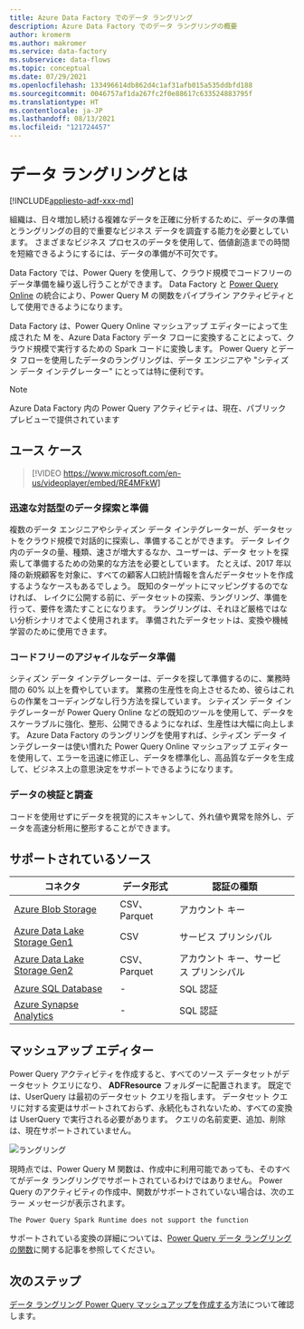 ```yaml
---
title: Azure Data Factory でのデータ ラングリング
description: Azure Data Factory でのデータ ラングリングの概要
author: kromerm
ms.author: makromer
ms.service: data-factory
ms.subservice: data-flows
ms.topic: conceptual
ms.date: 07/29/2021
ms.openlocfilehash: 133496614db862d4c1af31afb015a535ddbfd188
ms.sourcegitcommit: 0046757af1da267fc2f0e88617c633524883795f
ms.translationtype: HT
ms.contentlocale: ja-JP
ms.lasthandoff: 08/13/2021
ms.locfileid: "121724457"
---
```

# <a name="what-is-data-wrangling"></a>データ ラングリングとは

[!INCLUDE[appliesto-adf-xxx-md](includes/appliesto-adf-xxx-md.md)]

組織は、日々増加し続ける複雑なデータを正確に分析するために、データの準備とラングリングの目的で重要なビジネス データを調査する能力を必要としています。 さまざまなビジネス プロセスのデータを使用して、価値創造までの時間を短縮できるようにするには、データの準備が不可欠です。

Data Factory では、Power Query を使用して、クラウド規模でコードフリーのデータ準備を繰り返し行うことができます。 Data Factory と [Power Query Online](/power-query/) の統合により、Power Query M の関数をパイプライン アクティビティとして使用できるようになります。

Data Factory は、Power Query Online マッシュアップ エディターによって生成された M を、Azure Data Factory データ フローに変換することによって、クラウド規模で実行するための Spark コードに変換します。 Power Query とデータ フローを使用したデータのラングリングは、データ エンジニアや "シティズン データ インテグレーター" にとっては特に便利です。

> [!NOTE]
> Azure Data Factory 内の Power Query アクティビティは、現在、パブリック プレビューで提供されています

## <a name="use-cases"></a>ユース ケース

> [!VIDEO https://www.microsoft.com/en-us/videoplayer/embed/RE4MFkW]

### <a name="fast-interactive-data-exploration-and-preparation"></a>迅速な対話型のデータ探索と準備

複数のデータ エンジニアやシティズン データ インテグレーターが、データセットをクラウド規模で対話的に探索し、準備することができます。 データ レイク内のデータの量、種類、速さが増大するなか、ユーザーは、データ セットを探索して準備するための効果的な方法を必要としています。 たとえば、2017 年以降の新規顧客を対象に、すべての顧客人口統計情報を含んだデータセットを作成するようなケースもあるでしょう。 既知のターゲットにマッピングするのでなければ、 レイクに公開する前に、データセットの探索、ラングリング、準備を行って、要件を満たすことになります。 ラングリングは、それほど厳格ではない分析シナリオでよく使用されます。 準備されたデータセットは、変換や機械学習のために使用できます。

### <a name="code-free-agile-data-preparation"></a>コードフリーのアジャイルなデータ準備

シティズン データ インテグレーターは、データを探して準備するのに、業務時間の 60% 以上を費やしています。 業務の生産性を向上させるため、彼らはこれらの作業をコーディングなし行う方法を探しています。 シティズン データ インテグレーターが Power Query Online などの既知のツールを使用して、データをスケーラブルに強化、整形、公開できるようになれば、生産性は大幅に向上します。 Azure Data Factory のラングリングを使用すれば、シティズン データ インテグレーターは使い慣れた Power Query Online マッシュアップ エディターを使用して、エラーを迅速に修正し、データを標準化し、高品質なデータを生成して、ビジネス上の意思決定をサポートできるようになります。

### <a name="data-validation-and-exploration"></a>データの検証と調査

コードを使用せずにデータを視覚的にスキャンして、外れ値や異常を除外し、データを高速分析用に整形することができます。

## <a name="supported-sources"></a>サポートされているソース

| コネクタ | データ形式 | 認証の種類 |
| -- | -- | --|
| [Azure Blob Storage](connector-azure-blob-storage.md) | CSV、Parquet | アカウント キー |
| [Azure Data Lake Storage Gen1](connector-azure-data-lake-store.md) | CSV | サービス プリンシパル |
| [Azure Data Lake Storage Gen2](connector-azure-data-lake-storage.md) | CSV、Parquet | アカウント キー、サービス プリンシパル |
| [Azure SQL Database](connector-azure-sql-database.md) | - | SQL 認証 |
| [Azure Synapse Analytics](connector-azure-sql-data-warehouse.md) | - | SQL 認証 |

## <a name="the-mashup-editor"></a>マッシュアップ エディター

Power Query アクティビティを作成すると、すべてのソース データセットがデータセット クエリになり、 **ADFResource** フォルダーに配置されます。 既定では、UserQuery は最初のデータセット クエリを指します。 データセット クエリに対する変更はサポートされておらず、永続化もされないため、すべての変換は UserQuery で実行される必要があります。 クエリの名前変更、追加、削除は、現在サポートされていません。

![ラングリング](media/wrangling-data-flow/editor.png)

現時点では、Power Query M 関数は、作成中に利用可能であっても、そのすべてがデータ ラングリングでサポートされているわけではありません。 Power Query のアクティビティの作成中、関数がサポートされていない場合は、次のエラー メッセージが表示されます。

`The Power Query Spark Runtime does not support the function`

サポートされている変換の詳細については、[Power Query データ ラングリングの関数](wrangling-functions.md)に関する記事を参照してください。

## <a name="next-steps"></a>次のステップ

[データ ラングリング Power Query マッシュアップを作成する](wrangling-tutorial.md)方法について確認します。
